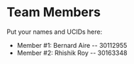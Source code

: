 # Team Members

Put your names and UCIDs here:

- Member #1: Bernard Aire -- 30112955
- Member #2: Rhishik Roy  -- 30163348
